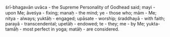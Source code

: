 śrī-bhagavān uvāca - the Supreme Personality of Godhead said; mayi - upon Me; āveśya - ﬁxing; manaḥ - the mind; ye - those who; mām - Me; nitya - always; yuktāḥ - engaged; upāsate - worship; śraddhayā - with faith; parayā - transcendental; upetāḥ - endowed; te - they; me - by Me; yukta-tamāḥ - most perfect in yoga; matāḥ - are considered.